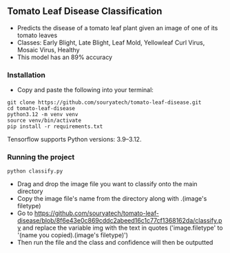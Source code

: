 ## **Tomato Leaf Disease Classification**

- Predicts the disease of a tomato leaf plant given an image of one of its tomato leaves
- Classes: Early Blight, Late Blight, Leaf Mold, Yellowleaf Curl Virus, Mosaic Virus, Healthy
- This model has an 89% accuracy

### Installation

- Copy and paste the following into your terminal:

```shell script
git clone https://github.com/souryatech/tomato-leaf-disease.git
cd tomato-leaf-disease
python3.12 -m venv venv
source venv/bin/activate
pip install -r requirements.txt
```

Tensorflow supports Python versions: 3.9–3.12.

### Running the project

```shell script
python classify.py
```


- Drag and drop the image file you want to classify onto the main directory
- Copy the image file's name from the directory along with .(image's filetype)
- Go to https://github.com/souryatech/tomato-leaf-disease/blob/8f6e43e0c869cddc2abeed16c1c77cf1368162da/classify.py and replace the variable img with the text in quotes ('image.filetype' to '(name you copied).(image's filetype)')
- Then run the file and the class and confidence will then be outputted
